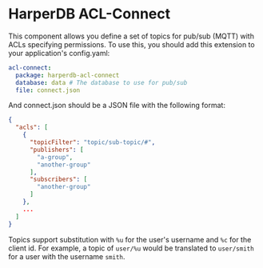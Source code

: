 # HarperDB ACL-Connect

This component allows you define a set of topics for pub/sub (MQTT) with ACLs specifying permissions. To use this, you
should add this extension to your application's config.yaml:
```yaml
acl-connect:
  package: harperdb-acl-connect
  database: data # The database to use for pub/sub
  file: connect.json
```

And connect.json should be a JSON file with the following format:
```json
{
  "acls": [
    {
      "topicFilter": "topic/sub-topic/#",
      "publishers": [
        "a-group",
        "another-group"
      ],
      "subscribers": [
        "another-group"
      ]
    },
    ...
  ]
}
```
Topics support substitution with `%u` for the user's username and `%c` for the client id. For example, a topic of `user/%u` would be translated to `user/smith` for a user with the username `smith`.